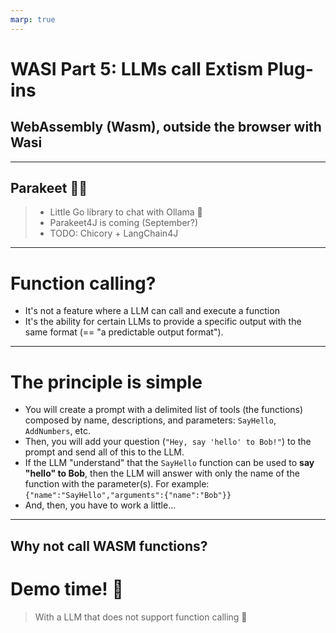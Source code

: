 ```yaml
---
marp: true
---
```

# WASI Part 5: LLMs call Extism Plug-ins 

## WebAssembly (Wasm), outside the browser with Wasi

---
## Parakeet 🦜🪺
> - Little Go library to chat with Ollama 🦙
> - Parakeet4J is coming (September?)
> - TODO: Chicory + LangChain4J

---
# Function calling?

- It's not a feature where a LLM can call and execute a function
- It's the ability for certain LLMs to provide a specific output with the same format (== "a predictable output format").
---
# The principle is simple

- You will create a prompt with a delimited list of tools (the functions) composed by name, descriptions, and parameters: `SayHello`, `AddNumbers`, etc.
- Then, you will add your question (`"Hey, say 'hello' to Bob!"`) to the prompt and send all of this to the LLM.
- If the LLM "understand" that the `SayHello` function can be used to **say "hello" to Bob**, then the LLM will answer with only the name of the function with the parameter(s). For example: `{"name":"SayHello","arguments":{"name":"Bob"}}`
- And, then, you have to work a little...

---
## Why not call WASM functions?
# Demo time! 🚀
> With a LLM that does not support function calling 🤪




